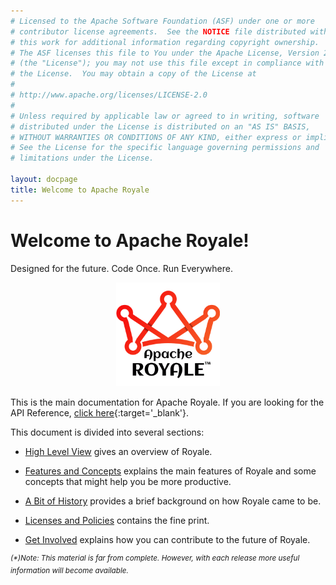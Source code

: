 ```yaml
---
# Licensed to the Apache Software Foundation (ASF) under one or more
# contributor license agreements.  See the NOTICE file distributed with
# this work for additional information regarding copyright ownership.
# The ASF licenses this file to You under the Apache License, Version 2.0
# (the "License"); you may not use this file except in compliance with
# the License.  You may obtain a copy of the License at
# 
# http://www.apache.org/licenses/LICENSE-2.0
# 
# Unless required by applicable law or agreed to in writing, software
# distributed under the License is distributed on an "AS IS" BASIS,
# WITHOUT WARRANTIES OR CONDITIONS OF ANY KIND, either express or implied.
# See the License for the specific language governing permissions and
# limitations under the License.

layout: docpage
title: Welcome to Apache Royale
---
```


# Welcome to Apache Royale!

Designed for the future. Code Once. Run Everywhere.

<p align="center">
  <img width="33%" height="33%" src="assets/images/apache-royale-main-logo-1000x1000.png">
</p>

This is the main documentation for Apache Royale.  If you are looking for the API Reference, [click here](http://royale.apache.org/asdoc/index.html){:target='_blank'}.

This document is divided into several sections:

 * [High Level View](welcome/high-level-view.html) gives an overview of Royale.

 * [Features and Concepts](features-and-concepts.html) explains the main features of Royale and some concepts that might help you be more productive.

 * [A Bit of History](welcome/history.html) provides a brief background on how Royale came to be.

 * [Licenses and Policies](welcome/licenses.html) contains the fine print.

 * [Get Involved](welcome/get-involved.html) explains how you can contribute to the future of Royale.

<sup>_(*)Note: This material is far from complete. However, with each release more useful information will become available._</sup>
